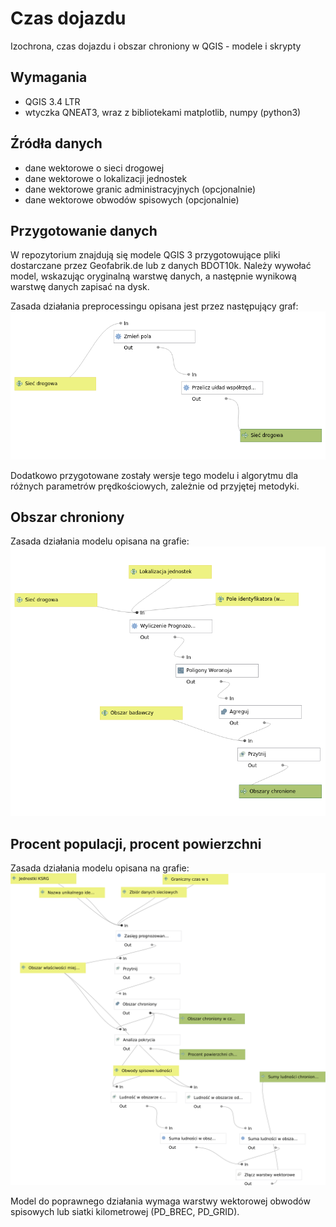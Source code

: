 # Czas dojazdu
Izochrona, czas dojazdu i obszar chroniony w QGIS - modele i skrypty

## Wymagania

* QGIS 3.4 LTR
* wtyczka QNEAT3, wraz z bibliotekami matplotlib, numpy (python3)

## Źródła danych
* dane wektorowe o sieci drogowej
* dane wektorowe o lokalizacji jednostek
* dane wektorowe granic administracyjnych (opcjonalnie)
* dane wektorowe obwodów spisowych (opcjonalnie)

## Przygotowanie danych

W repozytorium znajdują się modele QGIS 3 przygotowujące pliki dostarczane przez Geofabrik.de lub z danych BDOT10k. Należy wywołać model, wskazując oryginalną warstwę danych, a następnie wynikową warstwę danych zapisać na dysk.

Zasada działania preprocessingu opisana jest przez następujący graf:
![Przygotowanie danych Geofabrik](preprocessing_geofabrik_shape_autorski.png)

Dodatkowo przygotowane zostały wersje tego modelu i algorytmu dla różnych parametrów prędkościowych, zależnie od przyjętej metodyki.

## Obszar chroniony

Zasada działania modelu opisana na grafie:
![Wyznaczanie obszaru chronionego wielu jednostek](obszar_chroniony_adm.png)

## Procent populacji, procent powierzchni

Zasada działania modelu opisana na grafie:
![Wyznaczanie procenta populacji](procent_populacji.png)

Model do poprawnego działania wymaga warstwy wektorowej obwodów spisowych lub siatki kilometrowej (PD_BREC, PD_GRID).
